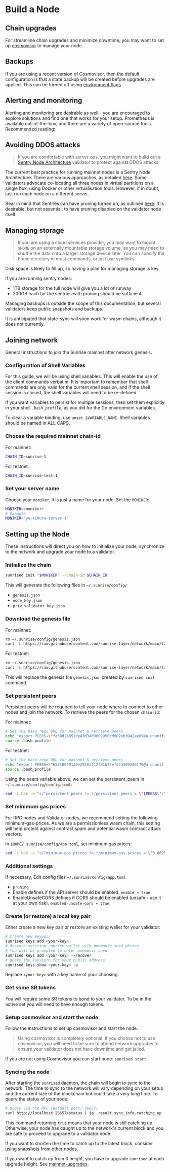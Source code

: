 # Build a Node

## Chain upgrades

For streamline chain upgrades and minimize downtime, you may want to set up [cosmovisor](https://docs.cosmos.network/master/run-node/cosmovisor.html) to manage your node.

## Backups

If you are using a recent version of Cosmovisor, then the default configuration is that a state backup will be created before upgrades are applied. This can be turned off using [environment flags](https://docs.cosmos.network/master/run-node/cosmovisor.html#command-line-arguments-and-environment-variables).

## Alerting and monitoring

Alerting and monitoring are desirable as well - you are encouraged to explore solutions and find one that works for your setup. Prometheus is available out-of-the-box, and there are a variety of open-source tools. Recommended reading:

## Avoiding DDOS attacks

> If you are comfortable with server ops, you might want to build out a [Sentry Node Architecture](https://docs.tendermint.com/master/nodes/validators.html) validator to protect against DDOS attacks.

The current best practice for running mainnet nodes is a Sentry Node Architecture. There are various approaches, as detailed [here](https://medium.com/@kidinamoto/tech-choices-for-cosmos-validators-27c7242061ea). Some validators advocate co-locating all three nodes in virtual partitions on a single box, using Docker or other virtualisation tools. However, if in doubt, just run each node on a different server.

Bear in mind that Sentries can have pruning turned on, as outlined [here](https://hub.cosmos.network/main/hub-tutorials/join-mainnet.html#pruning-of-state). It is desirable, but not essential, to have pruning disabled on the validator node itself.

## Managing storage

> If you are using a cloud services provider, you may want to mount `$HOME` on an externally mountable storage volume, as you may need to shuffle the data onto a larger storage device later. You can specify the home directory in most commands, or just use symlinks.

Disk space is likely to fill up, so having a plan for managing storage is key.

If you are running sentry nodes:

* 1TB storage for the full node will give you a lot of runway
* 200GB each for the sentries with pruning should be sufficient

Managing backups is outside the scope of this documentation, but several validators keep public snapshots and backups.

It is anticipated that state-sync will soon work for wasm chains, although it does not currently.

## Joining network

General instructions to join the Sunrise mainnet after network genesis.

### Configuration of Shell Variables

For this guide, we will be using shell variables. This will enable the use of the client commands verbatim. It is important to remember that shell commands are only valid for the current shell session, and if the shell session is closed, the shell variables will need to be re-defined.

If you want variables to persist for multiple sessions, then set them explicitly in your shell `.bash_profile`, as you did for the Go environment variables.

To clear a variable binding, use `unset $VARIABLE_NAME`. Shell variables should be named in ALL CAPS.

### Choose the required mainnet chain-id

For mainnet:

```bash
CHAIN_ID=sunrise-1
```

For testnet:

```bash
CHAIN_ID=sunrise-test-1
```

### Set your server name

Choose your `moniker`, it is just a name for your node. Set the `MONIKER`:

```bash
MONIKER=<moniker>
# Example
MONIKER="yu-kimura-server-1"
```

## Setting up the Node

These instructions will direct you on how to initialize your node, synchronize to the network and upgrade your node to a validator.

### Initialize the chain

```bash
sunrised init "$MONIKER" --chain-id $CHAIN_ID
```

This will generate the following files in `~/.sunrise/config/`

* `genesis.json`
* `node_key.json`
* `priv_validator_key.json`

### Download the genesis file

For mainnet:

```bash
rm ~/.sunrise/config/genesis.json
curl -L https://raw.githubusercontent.com/sunrise-layer/network/main/launch/sunrise-1/genesis.json -o ~/.sunrise/config/genesis.json
```

For testnet:

```bash
rm ~/.sunrise/config/genesis.json
curl -L https://raw.githubusercontent.com/sunrise-layer/network/main/launch/sunrise-test-1/genesis.json -o ~/.sunrise/config/genesis.json
```

This will replace the genesis file `genesis.json` created by `sunrised init` command.

### Set persistent peers

Persistent peers will be required to tell your node where to connect to other nodes and join the network. To retrieve the peers for the chosen `chain-id`:

For mainnet:

```bash
# Set the base repo URL for mainnet & retrieve peers
echo "export PEERS=\"fa38d2a851de43d34d9602956cd907eb3942ae89@a.ununifi.cauchye.net:26656,404ea79bd31b1734caacced7a057d78ae5b60348@b.ununifi.cauchye.net:26656,1357ac5cd92b215b05253b25d78cf485dd899d55@[2600:1f1c:534:8f02:7bf:6b31:3702:2265]:26656,25006d6b85daeac2234bcb94dafaa73861b43ee3@[2600:1f1c:534:8f02:a407:b1c6:e8f5:94b]:26656,caf792ed396dd7e737574a030ae8eabe19ecdf5c@[2600:1f1c:534:8f02:b0a4:dbf6:e50b:d64e]:26656,796c62bb2af411c140cf24ddc409dff76d9d61cf@[2600:1f1c:534:8f02:ca0e:14e9:8e60:989e]:26656,cea8d05b6e01188cf6481c55b7d1bc2f31de0eed@[2600:1f1c:534:8f02:ba43:1f69:e23a:df6b]:26656\"" >> ~/.bash_profile
source .bash_profile
```

For testnet:

```bash
# Set the base repo URL for mainnet & retrieve peers
echo "export PEERS=\"65710949120e28f8af12f81b75efd2a509280f70@a.ununifi-test-v1.cauchye.net:26656,b20e3aad6b1bf7dc2d1635c388f578f335b13466@b.ununifi-test-v1.cauchye.net:26656,a8d5662130dd127dfcf82314e7a5b379a95d9daf@c.ununifi-test-v1.cauchye.net:26656,59361cdca33b1abbf85b46adb62bb680c6d59768@d.ununifi-test-v1.cauchye.net:26656\"" >> ~/.bash_profile
source .bash_profile
```

Using the peers variable above, we can set the persistent\_peers in `~/.sunrise/config/config.toml`:

```bash
sed -i.bak -e "s/^persistent_peers *=.*/persistent_peers = \"$PEERS\"/" ~/.sunrise/config/config.toml
```

### Set minimum gas prices

For RPC nodes and Validator nodes, we recommend setting the following minimum-gas-prices. As we are a permissionless wasm chain, this setting will help protect against contract spam and potential wasm contract attack vectors.

In `$HOME/.sunrise/config/app.toml`, set minimum gas prices:

```Bash
sed -i.bak -e "s/^minimum-gas-prices *=.*/minimum-gas-prices = \"0.0025uguu\"/" $HOME/.sunrise/config/app.toml
```

### Additional settings

If necessary, Edit config files `~/.sunrise/config/app.toml`

* `pruning`
* Enable defines if the API server should be enabled. `enable = true`
* EnableUnsafeCORS defines if CORS should be enabled (unsafe - use it at your own risk). `enabled-unsafe-cors = true`

### Create (or restore) a local key pair

Either create a new key pair or restore an existing wallet for your validator:

```Bash
# Create new keypair
sunrised keys add <your-key>
# Restore existing sunrise wallet with mnemonic seed phrase.
# You will be prompted to enter mnemonic seed.
sunrised keys add <your-key> --recover
# Query the keystore for your public address
sunrised keys show <your-key> -a
```

Replace `<your-key>` with a key name of your choosing.

### Get some SR tokens

You will require some SR tokens to bond to your validator. To be in the active set you will need to have enough tokens.

### Setup cosmovisor and start the node

Follow the instructions to set up cosmovisor and start the node.

> Using cosmovisor is completely optional. If you choose not to use cosmovisor, you will need to be sure to attend network upgrades to ensure your validator does not have downtime and get jailed.

If you are not using Cosmovisor you can start node: `sunrised start`

### Syncing the node

After starting the `sunrised` daemon, the chain will begin to sync to the network. The time to sync to the network will vary depending on your setup and the current size of the blockchain but could take a very long time. To query the status of your node:

```Bash
# Query via the RPC (default port: 26657)
curl http://localhost:26657/status | jq .result.sync_info.catching_up
```

This command returning `true` means that your node is still catching up. Otherwise, your node has caught up to the network's current block and you are safe to proceed to upgrade to a validator node.

If you want to shorten the time to catch up to the latest block, consider using snapshots from other nodes.

If you want to catch up from 0 height, you have to upgrade `sunrised` at each upgrade height. See [mainnet-upgrades](https://github.com/UnUniFi/gitbook/blob/main/sunrise/node/mainnet-upgrades.md).
